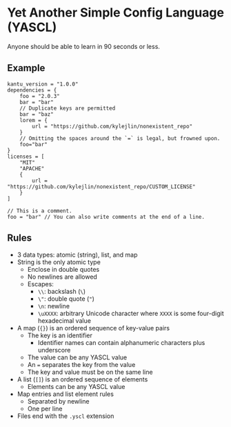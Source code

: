 # Yet Another Simple Config Language (YASCL)

Anyone should be able to learn in 90 seconds or less.

## Example

```yscl
kantu_version = "1.0.0"
dependencies = {
    foo = "2.0.3"
    bar = "bar"
    // Duplicate keys are permitted
    bar = "baz"
    lorem = {
        url = "https://github.com/kylejlin/nonexistent_repo"
    }
    // Omitting the spaces around the `=` is legal, but frowned upon.
    foo="bar"
}
licenses = [
    "MIT"
    "APACHE"
    {
        url = "https://github.com/kylejlin/nonexistent_repo/CUSTOM_LICENSE"
    }
]

// This is a comment.
foo = "bar" // You can also write comments at the end of a line.
```

## Rules

- 3 data types: atomic (string), list, and map
- String is the only atomic type
  - Enclose in double quotes
  - No newlines are allowed
  - Escapes:
    - `\\`: backslash (`\`)
    - `\"`: double quote (`"`)
    - `\n`: newline
    - `\uXXXX`: arbitrary Unicode character where `XXXX` is some four-digit hexadecimal value
- A map (`{}`) is an ordered sequence of key-value pairs
  - The key is an identifier
    - Identifier names can contain alphanumeric characters plus underscore
  - The value can be any YASCL value
  - An `=` separates the key from the value
  - The key and value must be on the same line
- A list (`[]`) is an ordered sequence of elements
  - Elements can be any YASCL value
- Map entries and list element rules
  - Separated by newline
  - One per line
- Files end with the `.yscl` extension
